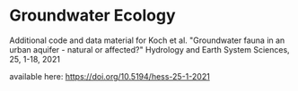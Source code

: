 # Groundwater Ecology

Additional code and data material for Koch et al. "Groundwater fauna in an urban aquifer - natural or affected?" Hydrology and Earth System Sciences, 25, 1-18, 2021

available here: https://doi.org/10.5194/hess-25-1-2021
